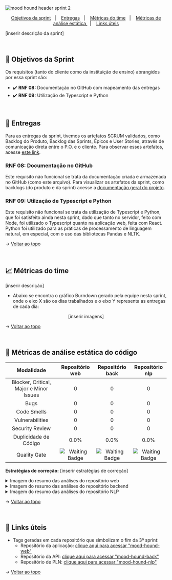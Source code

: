 <span id="topo">

![mood hound header sprint 2](https://github.com/The-Bugger-Ducks/mood-hound-documentation/assets/79321198/e5188155-320e-4cd6-bf54-7fe80e95ac92)

<p align="center">
    <a href="#objetivos">Objetivos da sprint</a>  &nbsp |&nbsp &nbsp
    <a href="#entregas">Entregas</a> &nbsp |&nbsp &nbsp
    <a href="#metricas">Métricas do time</a> &nbsp |&nbsp &nbsp
    <a href="#analise">Métricas de análise estática </a> &nbsp |&nbsp &nbsp
    <a href="#links">Links úteis</a>
</p>

[inserir descrição da sprint]

<br />

<span id="objetivos">
    
## :dart: Objetivos da Sprint
Os requisitos (tanto do cliente como da instituição de ensino) abrangidos por essa sprint são:

- :heavy_check_mark: **RNF 08:** Documentação no GitHub com mapeamento das entregas
- :heavy_check_mark: **RNF 09:** Utilização de Typescript e Python

<br />

<span id="entregas">
        
## 📲 Entregas
Para as entregas da sprint, tivemos os artefatos SCRUM validados, como Backlog do Produto, Backlog das Sprints, Épicos e User Stories, através de comunicação direta entre o P.O. e o cliente. Para observar esses artefatos, acesse [este link](https://github.com/The-Bugger-Ducks/mood-hound-documentation#backlogs).

### RNF 08: Documentação no GitHub

Este requisito não funcional se trata da documentação criada e armazenada no GitHub (como este arquivo). Para visualizar os artefatos da sprint, como backlogs (do produto e da sprint) acesse a [documentação geral do projeto](https://github.com/The-Bugger-Ducks/mood-hound-documentation).

### RNF 09: Utilzação de Typescript e Python

Este requisito não funcional se trata da utilização de Typescript e Python, que foi satisfeito ainda nesta sprint, dado que tanto no servidor, feito com Node, foi utilizado o Typescript quanto na aplicação web, feita com React. Python foi utilizado para as práticas de processamento de linguagem natural, em especial, com o uso das bibliotecas Pandas e NLTK.

→ [Voltar ao topo](#topo)

<br />

<span id="metricas">
    
## :chart_with_upwards_trend: Métricas do time
[inserir descrição] 
- Abaixo se encontra o gráfico Burndown gerado pela equipe nesta sprint, onde o eixo X são os dias trabalhados e o eixo Y representa as entregas de cada dia:
    
<div align="center">
    
[inserir imagens]

</div>

→ [Voltar ao topo](#topo)

<br />

<span id="analise">

## 🐞 Métricas de análise estática do código

<div align="center">

|               Modalidade                |                                                Repositório web                                                |                                               Repositório back                                                |                                                Repositório nlp                                                |
| :-------------------------------------: | :-----------------------------------------------------------------------------------------------------------: | :-----------------------------------------------------------------------------------------------------------: | :-----------------------------------------------------------------------------------------------------------: |
| Blocker, Critical, Major e Minor Issues |                                                       0                                                       |                                                       0                                                       |                                                       0                                                       |
|                  Bugs                   |                                                       0                                                       |                                                       0                                                       |                                                       0                                                       |
|               Code Smells               |                                                       0                                                       |                                                       0                                                       |                                                       0                                                       |
|             Vulnerabilities             |                                                       0                                                       |                                                       0                                                       |                                                       0                                                       |
|             Security Review             |                                                       0                                                       |                                                       0                                                       |                                                       0                                                       |
|          Duplicidade de Código          |                                                     0.0%                                                      |                                                     0.0%                                                      |                                                     0.0%                                                      |
|              Quality Gate               | <img src="https://img.shields.io/badge/Waiting-FFFFFF?style=for-the-badge&logoColor=white" alt="Waiting Badge"> | <img src="https://img.shields.io/badge/Waiting-FFFFFF?style=for-the-badge&logoColor=white" alt="Waiting Badge"> | <img src="https://img.shields.io/badge/Waiting-FFFFFF?style=for-the-badge&logoColor=white" alt="Waiting Badge"> |

</div>

**Estratégias de correção:** [inserir estratégias de correção]

<details>
<summary>Imagem do resumo das análises do repositório web</summary>

[inserir imagens]

</details>

<details>
<summary>Imagem do resumo das análises do repositório backend</summary>

[inserir imagens]

</details>

<details>
<summary>Imagem do resumo das análises do repositório NLP</summary>

[inserir imagens]

</details>

→ [Voltar ao topo](#topo)

<span id="links">

<br/>
    
## :link: Links úteis

- Tags geradas em cada repositório que simbolizam o fim da 3ª sprint:
  - Repositório da aplicação: [clique aqui para acessar "mood-hound-web"](https://github.com/The-Bugger-Ducks/mood-hound-web)
  - Repositório da API: [clique aqui para acessar "mood-hound-back"](https://github.com/The-Bugger-Ducks/mood-hound-back)
  - Repositório de PLN: [clique aqui para acessar "mood-hound-nlp"](https://github.com/The-Bugger-Ducks/mood-hound-nlp)

→ [Voltar ao topo](#topo)
